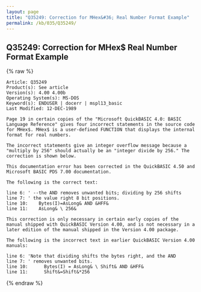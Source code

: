 ```yaml
---
layout: page
title: "Q35249: Correction for MHex&#36; Real Number Format Example"
permalink: /kb/035/Q35249/
---
```


## Q35249: Correction for MHex&#36; Real Number Format Example

{% raw %}

	Article: Q35249
	Product(s): See article
	Version(s): 4.00 4.00b
	Operating System(s): MS-DOS
	Keyword(s): ENDUSER | docerr | mspl13_basic
	Last Modified: 12-DEC-1989
	
	Page 19 in certain copies of the "Microsoft QuickBASIC 4.0: BASIC
	Language Reference" gives four incorrect statements in the source code
	for MHex$. MHex$ is a user-defined FUNCTION that displays the internal
	format for real numbers.
	
	The incorrect statements give an integer overflow message because a
	"multiply by 256" should actually be an "integer divide by 256." The
	correction is shown below.
	
	This documentation error has been corrected in the QuickBASIC 4.50 and
	Microsoft BASIC PDS 7.00 documentation.
	
	The following is the correct text:
	
	line 6: ' --the AND removes unwanted bits; dividing by 256 shifts
	line 7: ' the value right 8 bit positions.
	line 10:    Bytes(I)=AsLong& AND &HFF&
	line 11:    AsLong& \ 256&
	
	This correction is only necessary in certain early copies of the
	manual shipped with QuickBASIC Version 4.00, and is not necessary in a
	later edition of the manual shipped in the Version 4.00 package.
	
	The following is the incorrect text in earlier QuickBASIC Version 4.00
	manuals:
	
	line 6: 'Note that dividing shifts the bytes right, and the AND
	line 7: ' removes unwanted bits.
	line 10:      Bytes(I) = AsLong& \ Shift& AND &HFF&
	line 11:      Shift&=Shift&*256

{% endraw %}
